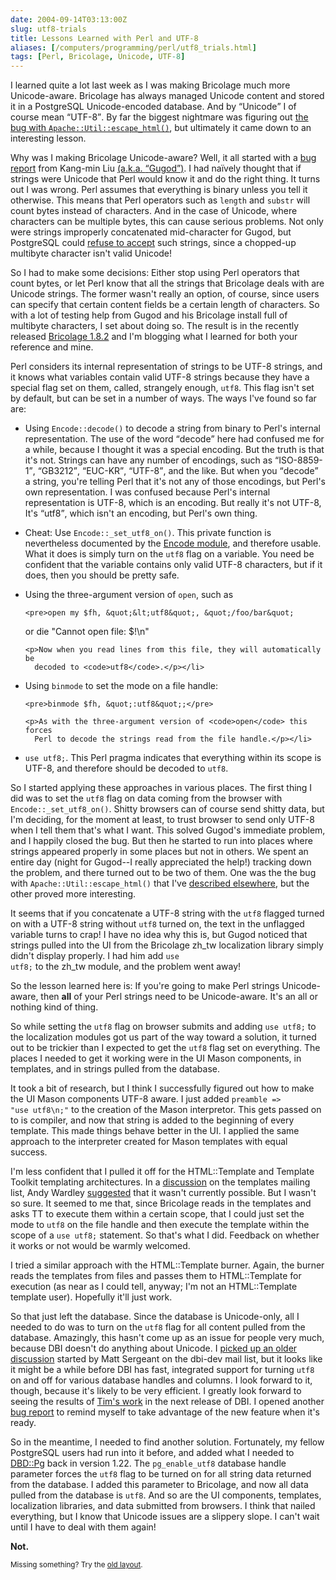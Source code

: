 ```yaml
--- 
date: 2004-09-14T03:13:00Z
slug: utf8-trials
title: Lessons Learned with Perl and UTF-8
aliases: [/computers/programming/perl/utf8_trials.html]
tags: [Perl, Bricolage, Unicode, UTF-8]
---
```


<p>I learned quite a lot last week as I was making Bricolage much more
Unicode-aware. Bricolage has always managed Unicode content and stored it in a
PostgreSQL Unicode-encoded database. And by <q>Unicode</q> I of course
mean <q>UTF-8</q>. By far the biggest nightmare was figuring out 
<a href="/computers/programming/perl/mod_perl/escape_html_utf8.html" title="Apache::Util::escape_html() Doesn't Like Perl UTF-8 Strings">the bug
with <code>Apache::Util::escape_html()</code></a>, but ultimately it came down
to an interesting lesson.</p>

<p>Why was I making Bricolage Unicode-aware? Well, it all started with a
<a href="http://bugs.bricolage.cc/show_bug.cgi?id=648" title="substr() either crap utf8 string or mis-count the length in bytes.">bug report</a> from
Kang-min Liu <a href="http://gugod.org/blog/" title="Gugod's blog: The Mind Of Random">(a.k.a. <q>Gugod</q>)</a>. I had na&iuml;vely thought that if strings
were Unicode that Perl would know it and do the right thing. It turns out I
was wrong. Perl assumes that everything is binary unless you tell it
otherwise. This means that Perl operators such as <code>length</code>
and <code>substr</code> will count bytes instead of characters. And in the
case of Unicode, where characters can be multiple bytes, this can cause
serious problems. Not only were strings improperly concatenated mid-character
for Gugod, but PostgreSQL could <a
href="http://bugs.bricolage.cc/show_bug.cgi?id=709#c14"title="Two bugs in
one!">refuse to accept</a> such strings, since a chopped-up multibyte
character isn't valid Unicode!</p>

<p>So I had to make some decisions: Either stop using Perl operators that
count bytes, or let Perl know that all the strings that Bricolage deals with
are Unicode strings. The former wasn't really an option, of course, since
users can specify that certain content fields be a certain length of
characters. So with a lot of testing help from Gugod and his Bricolage install
full of multibyte characters, I set about doing so. The result is in the
recently released <a href="/bricolage/announce/1.8.2.html" title="Bricolage 1.8.2 Released">Bricolage 1.8.2</a> and I'm blogging what I learned for both
your reference and mine.</p>

<p>Perl considers its internal representation of strings to be UTF-8 strings,
and it knows what variables contain valid UTF-8 strings because they have a
special flag set on them, called, strangely enough, <code>utf8</code>. This
flag isn't set by default, but can be set in a number of ways. The ways I've
found so far are:</p>

<ul>
  <li><p>Using <code>Encode::decode()</code> to decode a string from binary to
    Perl's internal representation. The use of the word <q>decode</q> here had
    confused me for a while, because I thought it was a special encoding. But
    the truth is that it's not. Strings can have any number of encodings, such
    as <q>ISO-8859-1</q>, <q>GB3212</q>, <q>EUC-KR</q>, <q>UTF-8</q>, and the
    like. But when you <q>decode</q> a string, you're telling Perl that it's
    not any of those encodings, but Perl's own representation. I was confused
    because Perl's internal representation is UTF-8, which is an encoding. But
    really it's not UTF-8, It's <q>utf8</q>, which isn't an encoding, but
    Perl's own thing.</p></li>

  <li><p>Cheat: Use <code>Encode::_set_utf8_on()</code>. This private function
      is nevertheless documented by the <a
      href="http://search.cpan.org/dist/Encode/" title="Encode on CPAN">Encode
      module</a>, and therefore usable. What it does is simply turn on the
      <code>utf8</code> flag on a variable. You need be confident that the
      variable contains only valid UTF-8 characters, but if it does, then you
      should be pretty safe.</p></li>

  <li><p>Using the three-argument version of <code>open</code>, such as</p>

    <pre>open my $fh, &quot;&lt;utf8&quot;, &quot;/foo/bar&quot;
  or die &quot;Cannot open file: $!\n&quot;</pre>
    
    <p>Now when you read lines from this file, they will automatically be
      decoded to <code>utf8</code>.</p></li>

  <li><p>Using <code>binmode</code> to set the mode on a file handle:</p>

    <pre>binmode $fh, &quot;:utf8&quot;;</pre>

    <p>As with the three-argument version of <code>open</code> this forces
      Perl to decode the strings read from the file handle.</p></li>

  <li><p><code>use utf8;</code>. This Perl pragma indicates that everything
      within its scope is UTF-8, and therefore should be decoded
      to <code>utf8</code>.</p></li>
</ul>

<p>So I started applying these approaches in various places. The first thing I
did was to set the <code>utf8</code> flag on data coming from the browser with
<code>Encode::_set_utf8_on()</code>. Shitty browsers can of course send shitty
data, but I'm deciding, for the moment at least, to trust browser to send only
UTF-8 when I tell them that's what I want. This solved Gugod's immediate
problem, and I happily closed the bug. But then he started to run into places
where strings appeared properly in some places but not in others. We spent an
entire day (night for Gugod--I really appreciated the help!) tracking down the
problem, and there turned out to be two of them. One was the the bug
with <code>Apache::Util::escape_html()</code> that I've <a
href="/computers/programming/perl/mod_perl/escape_html_utf8.html"
title="Apache::Util::escape_html() Doesn't Like Perl UTF-8 Strings">described
elsewhere</a>, but the other proved more interesting.</p>

<p>It seems that if you concatenate a UTF-8 string with the <code>utf8</code>
flagged turned on with a UTF-8 string without <code>utf8</code> turned on, the
text in the unflagged variable turns to crap! I have no idea why this is, but
Gugod noticed that strings pulled into the UI from the Bricolage zh_tw
localization library simply didn't display properly. I had him add <code>use
utf8;</code> to the zh_tw module, and the problem went away!</p>

<p>So the lesson learned here is: If you're going to make Perl strings
Unicode-aware, then <strong>all</strong> of your Perl strings need to be
Unicode-aware. It's an all or nothing kind of thing.</p>

<p>So while setting the <code>utf8</code> flag on browser submits and
adding <code>use utf8;</code> to the localization modules got us part of the
way toward a solution, it turned out to be trickier than I expected to get
the <code>utf8</code> flag set on everything. The places I needed to get it
working were in the UI Mason components, in templates, and in strings pulled
from the database.</p>

<p>It took a bit of research, but I think I successfully figured out how to
make the UI Mason components UTF-8 aware. I just added <code>preamble =&gt;
&quot;use utf8\n;&quot;</code> to the creation of the Mason interpretor. This
gets passed on to is compiler, and now that string is added to the beginning
of every template. This made things behave better in the UI. I applied the
same approach to the interpreter created for Mason templates with equal
success.</p>

<p>I'm less confident that I pulled it off for the HTML::Template and Template
Toolkit templating architectures. In a <a
href="http://www.template-toolkit.org/pipermail/templates/2004-September/006583.html"
title="Add utf8 to All Templates?">discussion</a> on the templates mailing
list, Andy Wardley <a
href="http://www.template-toolkit.org/pipermail/templates/2004-September/006584.html"
title="Andy Wardley Replies">suggested</a> that it wasn't currently possible.
But I wasn't so sure. It seemed to me that, since Bricolage reads in the
templates and asks TT to execute them within a certain scope, that I could
just set the mode to <code>utf8</code> on the file handle and then execute the
template within the scope of a <code>use utf8;</code> statement. So that's
what I did. Feedback on whether it works or not would be warmly welcomed.</p>

<p>I tried a similar approach with the HTML::Template burner. Again, the
burner reads the templates from files and passes them to HTML::Template for
execution (as near as I could tell, anyway; I'm not an HTML::Template template
user). Hopefully it'll just work.</p>

<p>So that just left the database. Since the database is Unicode-only, all I
needed to do was to turn on the <code>utf8</code> flag</code> for all content pulled
from the database. Amazingly, this hasn't come up as an issue for people very
much, because DBI doesn't do anything about Unicode. I <a
href="http://www.mail-archive.com/dbi-dev@perl.org/msg03451.html" title="UTF-8
flags (again)">picked up an older discussion</a> started by Matt Sergeant on
the dbi-dev mail list, but it looks like it might be a while before DBI has
fast, integrated support for turning <code>utf8</code> on and off for various
database handles and columns. I look forward to it, though, because it's
likely to be very efficient. I greatly look forward to seeing the results
of <a href="http://www.mail-archive.com/dbi-dev@perl.org/msg03452.html" title="Tim Bunce Responds">Tim's work</a> in the next release of DBI. I opened
another <a href="http://bugs.bricolage.cc/show_bug.cgi?id=802" title="Set SvUTF8_on on Data Fetched from Database">bug report</a> to remind myself to take
advantage of the new feature when it's ready.</p>

<p>So in the meantime, I needed to find another solution. Fortunately, my
fellow PostgreSQL users had run into it before, and added what I needed to <a
href="http://search.cpan.org/dist/DBD-Pg/" title="DBD::Pg on CPAN">DBD::Pg</a>
back in version 1.22. The <code>pg_enable_utf8</code> database handle
parameter forces the <code>utf8</code> flag to be turned on for all string
data returned from the database. I added this parameter to Bricolage, and now
all data pulled from the database is <code>utf8</code>. And so are the UI
components, templates, localization libraries, and data submitted from
browsers. I think that nailed everything, but I know that Unicode issues
are a slippery slope. I can't wait until I have to deal with them again!</p>

<p><strong>Not.</strong></p>

<p class="past"><small>Missing something? Try the <a rel="nofollow" href="http://past.justatheory.com/computers/programming/perl/utf8_trials.html">old layout</a>.</small></p>


